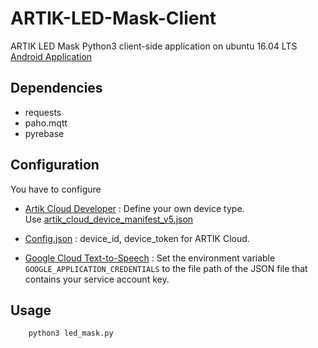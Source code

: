 # ARTIK-LED-Mask-Client
ARTIK LED Mask Python3 client-side application on ubuntu 16.04 LTS
[Android Application](https://github.com/LunaTK/ARTIK-LED-Mask-android-app)

## Dependencies
* requests
* paho.mqtt
* pyrebase

## Configuration
You have to configure

* [Artik Cloud Developer](https://developer.artik.cloud) : Define your own device type. <br/>
Use [artik_cloud_device_manifest_v5.json](artik_cloud_device_manifest_v5.json)

* [Config.json](config.json) : device_id, device_token for ARTIK Cloud.

* [Google Cloud Text-to-Speech](https://cloud.google.com/text-to-speech/docs/quickstart-protocol) : Set the environment variable `GOOGLE_APPLICATION_CREDENTIALS` to the file path of the JSON file that contains your service account key.

## Usage
```shell
    python3 led_mask.py
```